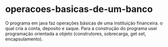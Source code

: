 # operacoes-basicas-de-um-banco
O programa em java faz operações básicas de uma instituição financeira. o qual cria a conta, deposito e saque. Para a construção do programa usei programação orientada a objeto (construtores, sobrecarga, get set, encapsulamento).
